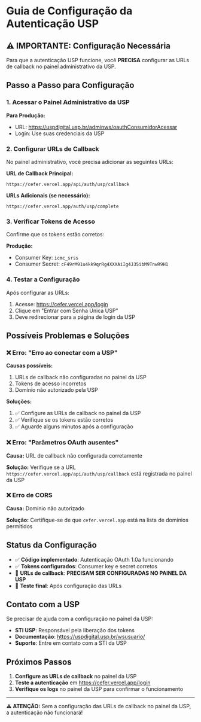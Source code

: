 # Guia de Configuração da Autenticação USP

## ⚠️ IMPORTANTE: Configuração Necessária

Para que a autenticação USP funcione, você **PRECISA** configurar as URLs de callback no painel administrativo da USP.

## Passo a Passo para Configuração

### 1. Acessar o Painel Administrativo da USP

**Para Produção:**
- URL: https://uspdigital.usp.br/adminws/oauthConsumidorAcessar
- Login: Use suas credenciais da USP

### 2. Configurar URLs de Callback

No painel administrativo, você precisa adicionar as seguintes URLs:

**URL de Callback Principal:**
```
https://cefer.vercel.app/api/auth/usp/callback
```

**URLs Adicionais (se necessário):**
```
https://cefer.vercel.app/auth/usp/complete
```

### 3. Verificar Tokens de Acesso

Confirme que os tokens estão corretos:

**Produção:**
- Consumer Key: `icmc_srss`
- Consumer Secret: `cF49rM91u4kk9qrRg4XXXAiIg4J35ibM9TnwR9H1`

### 4. Testar a Configuração

Após configurar as URLs:

1. Acesse: https://cefer.vercel.app/login
2. Clique em "Entrar com Senha Única USP"
3. Deve redirecionar para a página de login da USP

## Possíveis Problemas e Soluções

### ❌ Erro: "Erro ao conectar com a USP"

**Causas possíveis:**
1. URLs de callback não configuradas no painel da USP
2. Tokens de acesso incorretos
3. Domínio não autorizado pela USP

**Soluções:**
1. ✅ Configure as URLs de callback no painel da USP
2. ✅ Verifique se os tokens estão corretos
3. ✅ Aguarde alguns minutos após a configuração

### ❌ Erro: "Parâmetros OAuth ausentes"

**Causa:** URL de callback não configurada corretamente

**Solução:** Verifique se a URL `https://cefer.vercel.app/api/auth/usp/callback` está registrada no painel da USP

### ❌ Erro de CORS

**Causa:** Domínio não autorizado

**Solução:** Certifique-se de que `cefer.vercel.app` está na lista de domínios permitidos

## Status da Configuração

- ✅ **Código implementado**: Autenticação OAuth 1.0a funcionando
- ✅ **Tokens configurados**: Consumer key e secret corretos
- 🔄 **URLs de callback**: **PRECISAM SER CONFIGURADAS NO PAINEL DA USP**
- 🔄 **Teste final**: Após configuração das URLs

## Contato com a USP

Se precisar de ajuda com a configuração no painel da USP:

- **STI USP**: Responsável pela liberação dos tokens
- **Documentação**: https://uspdigital.usp.br/wsusuario/
- **Suporte**: Entre em contato com a STI da USP

## Próximos Passos

1. **Configure as URLs de callback** no painel da USP
2. **Teste a autenticação** em https://cefer.vercel.app/login
3. **Verifique os logs** no painel da USP para confirmar o funcionamento

---

**⚠️ ATENÇÃO:** Sem a configuração das URLs de callback no painel da USP, a autenticação não funcionará! 
